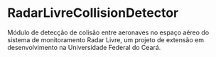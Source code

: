 # RadarLivreCollisionDetector
Módulo de detecção de colisão entre aeronaves no espaço aéreo do sistema de monitoramento Radar Livre, um projeto de extensão em desenvolvimento na Universidade Federal do Ceará.
